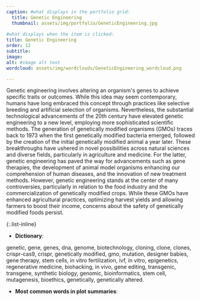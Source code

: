 ```yaml
---
caption: #what displays in the portfolio grid:
  title: Genetic Engineering
  thumbnail: assets/img/portfolio/GeneticEngineering.jpg
  
#what displays when the item is clicked:
title: Genetic Engineering
order: 12
subtitle: 
image: 
alt: #image alt text
wordcloud: assets/img/wordclouds/GeneticEngineering_wordcloud.png

---
```

Genetic engineering involves altering an organism's genes to achieve specific traits or outcomes. While this idea may seem contemporary, humans have long embraced this concept through practices like selective breeding and artificial selection of organisms. Nevertheless, the substantial technological advancements of the 20th century have elevated genetic engineering to a new level, employing more sophisticated scientific methods. The generation of genetically modified organisms (GMOs) traces back to 1973 when the first genetically modified bacteria emerged, followed by the creation of the initial genetically modified animal a year later. These breakthroughs have ushered in novel possibilities across natural sciences and diverse fields, particularly in agriculture and medicine. For the latter, genetic engineering has paved the way for advancements such as gene therapies, the development of animal model organisms enhancing our comprehension of human diseases, and the innovation of new treatment methods. However, genetic engineering stands at the center of many controversies, particularly in relation to the food industry and the commercialization of genetically modified crops. While these GMOs have enhanced agricultural practices, optimizing harvest yields and allowing farmers to boost their income, concerns about the safety of genetically modified foods persist.

{:.list-inline} 
- **Dictionary**: 

genetic, gene, genes, dna, genome, biotechnology, cloning, clone, clones, crispr-cas9, crispr, genetically modified, gmo, mutation, designer babies, gene therapy, stem cells, in vitro fertilization, ivf, in vitro, epigenetics, regenerative medicine, biohacking, in vivo, gene editing, transgenic, transgene, synthetic biology, genomic, bioinformatics, stem cell, mutagenesis, bioethics, genetically, genetically altered.

- **Most common words in plot summaries**: 
